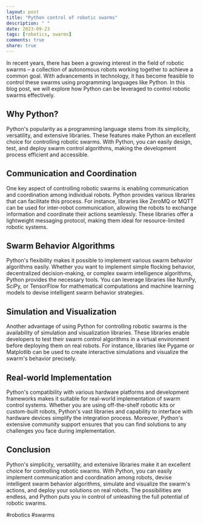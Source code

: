 ```yaml
---
layout: post
title: "Python control of robotic swarms"
description: " "
date: 2023-09-23
tags: [robotics, swarms]
comments: true
share: true
---
```


In recent years, there has been a growing interest in the field of robotic swarms – a collection of autonomous robots working together to achieve a common goal. With advancements in technology, it has become feasible to control these swarms using programming languages like Python. In this blog post, we will explore how Python can be leveraged to control robotic swarms effectively.

## Why Python?

Python's popularity as a programming language stems from its simplicity, versatility, and extensive libraries. These features make Python an excellent choice for controlling robotic swarms. With Python, you can easily design, test, and deploy swarm control algorithms, making the development process efficient and accessible.

## Communication and Coordination

One key aspect of controlling robotic swarms is enabling communication and coordination among individual robots. Python provides various libraries that can facilitate this process. For instance, libraries like ZeroMQ or MQTT can be used for inter-robot communication, allowing the robots to exchange information and coordinate their actions seamlessly. These libraries offer a lightweight messaging protocol, making them ideal for resource-limited robotic systems.

## Swarm Behavior Algorithms

Python's flexibility makes it possible to implement various swarm behavior algorithms easily. Whether you want to implement simple flocking behavior, decentralized decision-making, or complex swarm intelligence algorithms, Python provides the necessary tools. You can leverage libraries like NumPy, SciPy, or TensorFlow for mathematical computations and machine learning models to devise intelligent swarm behavior strategies.

## Simulation and Visualization

Another advantage of using Python for controlling robotic swarms is the availability of simulation and visualization libraries. These libraries enable developers to test their swarm control algorithms in a virtual environment before deploying them on real robots. For instance, libraries like Pygame or Matplotlib can be used to create interactive simulations and visualize the swarm's behavior precisely.

## Real-world Implementation

Python's compatibility with various hardware platforms and development frameworks makes it suitable for real-world implementation of swarm control systems. Whether you are using off-the-shelf robotic kits or custom-built robots, Python's vast libraries and capability to interface with hardware devices simplify the integration process. Moreover, Python's extensive community support ensures that you can find solutions to any challenges you face during implementation.

## Conclusion

Python's simplicity, versatility, and extensive libraries make it an excellent choice for controlling robotic swarms. With Python, you can easily implement communication and coordination among robots, devise intelligent swarm behavior algorithms, simulate and visualize the swarm's actions, and deploy your solutions on real robots. The possibilities are endless, and Python puts you in control of unleashing the full potential of robotic swarms.

#robotics #swarms